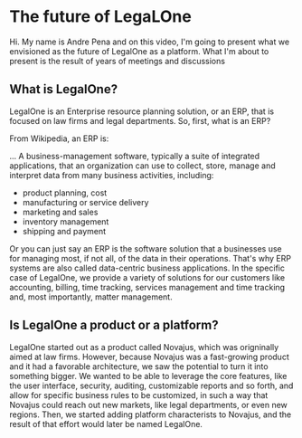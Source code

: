 The future of LegaLOne
===

Hi. My name is Andre Pena and on this video, I'm going to present what we envisioned as the future of LegalOne as a platform.
What I'm about to present is the result of years of meetings and discussions 
 
 What is LegalOne?
 ---
 
LegalOne is an Enterprise resource planning solution, or an ERP, that is focused on law firms and legal departments.
So, first, what is an ERP?
 
From Wikipedia, an ERP is:

... A business-management software, typically a suite of integrated applications, that an organization can use to collect, store, manage and 
interpret data from many business activities, including:

 - product planning, cost
 - manufacturing or service delivery
 - marketing and sales
 - inventory management
 - shipping and payment
 
Or you can just say an ERP is the software solution that a businesses use for managing most, if not all, of the data in 
their operations. That's why ERP systems are also called data-centric business applications. In the specific case of
LegalOne, we provide a variety of solutions for our customers like accounting, billing, time tracking, services management 
and time tracking and, most importantly, matter management.

Is LegalOne a product or a platform?
---

LegalOne started out as a product called Novajus, which was origninally aimed at law firms. However, because Novajus was a fast-growing product and it had a favorable architecture, we saw the potential to turn it into something bigger. We wanted to be able to leverage the core features, like the user interface, security, auditing, customizable reports and so forth, and allow for specific business rules to be customized, in such a way that Novajus could reach out new markets, like legal departments, or even new regions. Then, we started adding platform characterists to Novajus, and the result of that effort would later be named LegalOne.

